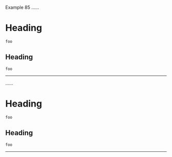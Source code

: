 Example 85
......

# Heading
    foo
Heading
------
    foo
----

......

<h1>Heading</h1>
<pre><code>foo
</code></pre>
<h2>Heading</h2>
<pre><code>foo
</code></pre>
<hr />

